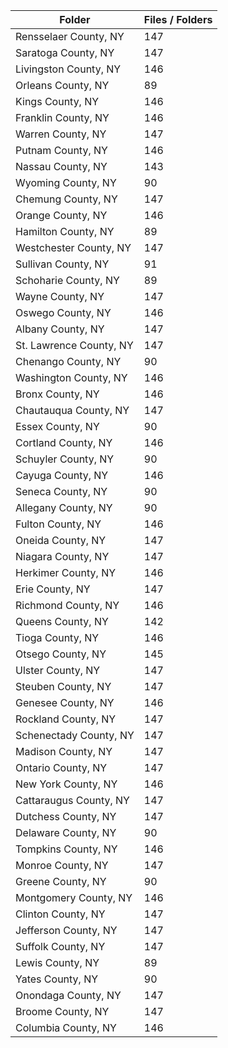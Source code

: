 | Folder                  |   Files / Folders |
|-------------------------|-------------------|
| Rensselaer County, NY   |               147 |
| Saratoga County, NY     |               147 |
| Livingston County, NY   |               146 |
| Orleans County, NY      |                89 |
| Kings County, NY        |               146 |
| Franklin County, NY     |               146 |
| Warren County, NY       |               147 |
| Putnam County, NY       |               146 |
| Nassau County, NY       |               143 |
| Wyoming County, NY      |                90 |
| Chemung County, NY      |               147 |
| Orange County, NY       |               146 |
| Hamilton County, NY     |                89 |
| Westchester County, NY  |               147 |
| Sullivan County, NY     |                91 |
| Schoharie County, NY    |                89 |
| Wayne County, NY        |               147 |
| Oswego County, NY       |               146 |
| Albany County, NY       |               147 |
| St. Lawrence County, NY |               147 |
| Chenango County, NY     |                90 |
| Washington County, NY   |               146 |
| Bronx County, NY        |               146 |
| Chautauqua County, NY   |               147 |
| Essex County, NY        |                90 |
| Cortland County, NY     |               146 |
| Schuyler County, NY     |                90 |
| Cayuga County, NY       |               146 |
| Seneca County, NY       |                90 |
| Allegany County, NY     |                90 |
| Fulton County, NY       |               146 |
| Oneida County, NY       |               147 |
| Niagara County, NY      |               147 |
| Herkimer County, NY     |               146 |
| Erie County, NY         |               147 |
| Richmond County, NY     |               146 |
| Queens County, NY       |               142 |
| Tioga County, NY        |               146 |
| Otsego County, NY       |               145 |
| Ulster County, NY       |               147 |
| Steuben County, NY      |               147 |
| Genesee County, NY      |               146 |
| Rockland County, NY     |               147 |
| Schenectady County, NY  |               147 |
| Madison County, NY      |               147 |
| Ontario County, NY      |               147 |
| New York County, NY     |               146 |
| Cattaraugus County, NY  |               147 |
| Dutchess County, NY     |               147 |
| Delaware County, NY     |                90 |
| Tompkins County, NY     |               146 |
| Monroe County, NY       |               147 |
| Greene County, NY       |                90 |
| Montgomery County, NY   |               146 |
| Clinton County, NY      |               147 |
| Jefferson County, NY    |               147 |
| Suffolk County, NY      |               147 |
| Lewis County, NY        |                89 |
| Yates County, NY        |                90 |
| Onondaga County, NY     |               147 |
| Broome County, NY       |               147 |
| Columbia County, NY     |               146 |